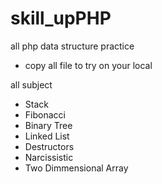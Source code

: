# skill_upPHP

all php data structure practice
- copy all file to try on your local

all subject
- Stack
- Fibonacci
- Binary Tree
- Linked List
- Destructors
- Narcissistic
- Two Dimmensional Array

